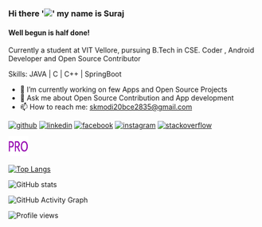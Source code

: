 ### Hi there '<img src="https://raw.githubusercontent.com/MartinHeinz/MartinHeinz/master/wave.gif" width="30px">' my name is Suraj

#### Well begun is half done!

Currently a student at VIT Vellore, pursuing B.Tech in CSE.
Coder , Android Developer and Open Source Contributor

Skills: JAVA | C | C++ | SpringBoot

- 🔭 I’m currently working on few Apps and Open Source Projects
- 💬 Ask me about Open Source Contribution and App development 
- 📫 How to reach me: skmodi20bce2835@gmail.com 

[<img src='https://cdn.jsdelivr.net/npm/simple-icons@3.0.1/icons/github.svg' alt='github' height='40'>](https://github.com/skmodi649)  [<img src='https://cdn.jsdelivr.net/npm/simple-icons@3.0.1/icons/linkedin.svg' alt='linkedin' height='40'>](https://www.linkedin.com/in/skmodi20bce2835@gmail.com/)  [<img src='https://cdn.jsdelivr.net/npm/simple-icons@3.0.1/icons/facebook.svg' alt='facebook' height='40'>](https://www.facebook.com/Sukumo)  [<img src='https://cdn.jsdelivr.net/npm/simple-icons@3.0.1/icons/instagram.svg' alt='instagram' height='40'>](https://www.instagram.com/skmodi007/)  [<img src='https://cdn.jsdelivr.net/npm/simple-icons@3.0.1/icons/stackoverflow.svg' alt='stackoverflow' height='40'>](https://stackoverflow.com/users/sukumo)  

<a href='https://github.com/pricing'><img src='https://raw.githubusercontent.com/acervenky/animated-github-badges/master/assets/pro.gif' width='40' height='40'></a> 

[![Top Langs](https://github-readme-stats.vercel.app/api/top-langs/?username=skmodi649)](https://github.com/anuraghazra/github-readme-stats)

![GitHub stats](https://github-readme-stats.vercel.app/api?username=skmodi649&show_icons=true&count_private=true)  

![GitHub Activity Graph](https://activity-graph.herokuapp.com/graph?username=skmodi649)  

![Profile views](https://gpvc.arturio.dev/skmodi649)  
